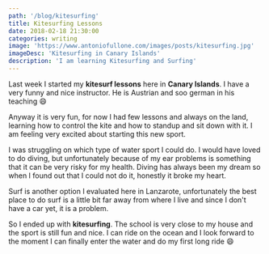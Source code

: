 ```yaml
---
path: '/blog/kitesurfing'
title: Kitesurfing Lessons
date: 2018-02-18 21:30:00
categories: writing
image: 'https://www.antoniofullone.com/images/posts/kitesurfing.jpg'
imageDesc: 'Kitesurfing in Canary Islands'
description: 'I am learning Kitesurfing and Surfing'
---
```


Last week I started my **kitesurf lessons** here in **Canary Islands**. I have a very funny and nice instructor. He is Austrian and soo german in his teaching :smile:

Anyway it is very fun, for now I had few lessons and always on the land, learning how to control the kite and how to standup and sit down with it. I am feeling very excited about starting this new sport.

I was struggling on which type of water sport I could do. I would have loved to do diving, but unfortunately because of my ear problems is something that it can be very risky for my health. Diving has always been my dream so when I found out that I could not do it, honestly it broke my heart.

Surf is another option I evaluated here in Lanzarote, unfortunately the best place to do surf is a little bit far away from where I live and since I don't have a car yet, it is a problem.

So I ended up with **kitesurfing**. The school is very close to my house and the sport is still fun and nice. I can ride on the ocean and I look forward to the moment I can finally enter the water and do my first long ride :smile:
